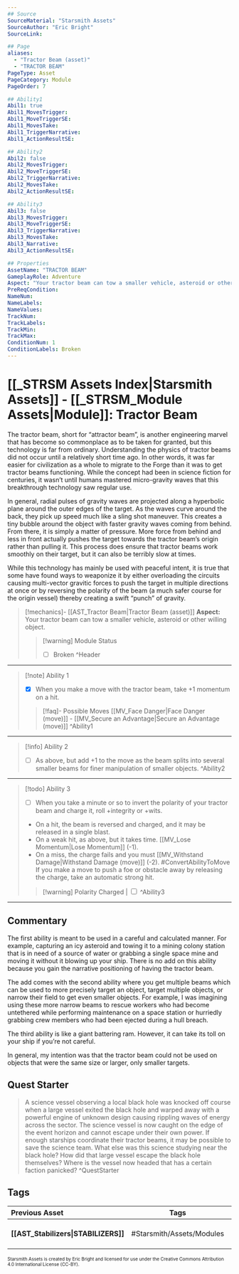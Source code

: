 ```yaml
---
## Source
SourceMaterial: "Starsmith Assets"
SourceAuthor: "Eric Bright"
SourceLink: 

## Page
aliases: 
  - "Tractor Beam (asset)"
  - "TRACTOR BEAM"
PageType: Asset
PageCategory: Module
PageOrder: 7

## Ability1
Abil1: true 
Abil1_MovesTrigger: 
Abil1_MoveTriggerSE: 
Abil1_MovesTake: 
Abil1_TriggerNarrative: 
Abil1_ActionResultSE: 

## Ability2
Abil2: false 
Abil2_MovesTrigger: 
Abil2_MoveTriggerSE: 
Abil2_TriggerNarrative: 
Abil2_MovesTake: 
Abil2_ActionResultSE: 

## Ability3
Abil3: false 
Abil3_MovesTrigger: 
Abil3_MoveTriggerSE: 
Abil3_TriggerNarrative: 
Abil3_MovesTake: 
Abil3_Narrative: 
Abil3_ActionResultSE: 

## Properties
AssetName: "TRACTOR BEAM"
GameplayRole: Adventure
Aspect: "Your tractor beam can tow a smaller vehicle, asteroid or other willing object."
PreReqCondition: 
NameNum: 
NameLabels: 
NameValues: 
TrackNum: 
TrackLabels: 
TrackMin: 
TrackMax: 
ConditionNum: 1
ConditionLabels: Broken
---
```

# [[_STRSM Assets Index|Starsmith Assets]] - [[_STRSM_Module Assets|Module]]: Tractor Beam
The tractor beam, short for “attractor beam”, is another engineering marvel that has become so commonplace as to be taken for granted, but this technology is far from ordinary. Understanding the physics of tractor beams did not occur until a relatively short time ago. In other words, it was far easier for civilization as a whole to migrate to the Forge than it was to get tractor beams functioning. While the concept had been in science fiction for centuries, it wasn’t until humans mastered micro-gravity waves that this breakthrough technology saw regular use.

In general, radial pulses of gravity waves are projected along a hyperbolic plane around the outer edges of the target. As the waves curve around the back, they pick up speed much like a sling shot maneuver. This creates a tiny bubble around the object with faster gravity waves coming from behind. From there, it is simply a matter of pressure. More force from behind and less in front actually pushes the target towards the tractor beam’s origin rather than pulling it. This process does ensure that tractor beams work smoothly on their target, but it can also be terribly slow at times.

While this technology has mainly be used with peaceful intent, it is true that some have found ways to weaponize it by either overloading the circuits causing multi-vector gravitic forces to push the target in multiple directions at once or by reversing the polarity of the beam (a much safer course for the origin vessel) thereby creating a swift “punch” of gravity.

> [!mechanics]- [[AST_Tractor Beam|Tractor Beam (asset)]]
> **Aspect:** Your tractor beam can tow a smaller vehicle, asteroid or other willing object.
> > [!warning] Module Status
> > - [ ] Broken ^Header
___

> [!note] Ability 1
> - [x] When you make a move with the tractor beam, take +1 momentum on a hit.
> > [!faq]- Possible Moves
> > [[MV_Face Danger|Face Danger (move)]] - [[MV_Secure an Advantage|Secure an Advantage (move)]] ^Ability1
___
> [!info] Ability 2
> - [ ] As above, but add +1 to the move as the beam splits into several smaller beams for finer manipulation of smaller objects. ^Ability2
___
> [!todo] Ability 3
> - [ ] When you take a minute or so to invert the polarity of your tractor beam and charge it, roll +integrity or +wits.
> - On a hit, the beam is reversed and charged, and it may be released in a single blast.
> - On a weak hit, as above, but it takes time. [[MV_Lose Momentum|Lose Momentum]] (-1).
> - On a miss, the charge fails and you must [[MV_Withstand Damage|Withstand Damage (move)]] (-2). #ConvertAbilityToMove 
> If you make a move to push a foe or obstacle away by releasing the charge, take an automatic strong hit.
> > [!warning] Polarity Charged | <input type="checkbox" /> ^Ability3
___

## Commentary
The first ability is meant to be used in a careful and calculated manner. For example, capturing an icy asteroid and towing it to a mining colony station that is in need of a source of water or grabbing a single space mine and moving it without it blowing up your ship. There is no add on this ability because you gain the narrative positioning of having the tractor beam.

The add comes with the second ability where you get multiple beams which can be used to more precisely target an object, target multiple objects, or narrow their field to get even smaller objects. For example, I was imagining using these more narrow beams to rescue workers who had become untethered while performing maintenance on a space station or hurriedly grabbing crew members who had been ejected during a hull breach.

The third ability is like a giant battering ram. However, it can take its toll on your ship if you’re not careful.

In general, my intention was that the tractor beam could not be used on objects that were the same size or larger, only smaller targets.

## Quest Starter
> A science vessel observing a local black hole was knocked off course when a large vessel exited the black hole and warped away with a powerful engine of unknown design causing rippling waves of energy across the sector. The science vessel is now caught on the edge of the event horizon and cannot escape under their own power. If enough starships coordinate their tractor beams, it may be possible to save the science team. What else was this science studying near the black hole? How did that large vessel escape the black hole themselves? Where is the vessel now headed that has a certain faction panicked? ^QuestStarter

## Tags

| Previous Asset| Tags | Next Asset |
| :--- | :---: | ---: |
| **[[AST_Stabilizers\|STABILIZERS]]** | #Starsmith/Assets/Modules | **[[AST_Aquatic HOV\|AQUATIC HOV]]** |

<font size=-2>Starsmith Assets is created by Eric Bright and licensed for use under the Creative Commons Attribution 4.0 International License (CC-BY).</font>
